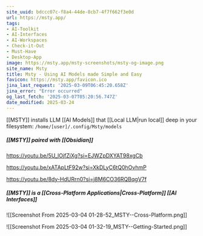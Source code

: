 ```yaml
---
site_uuid: bdccc07c-f8a4-44de-8cb7-4f7f662f3e0d
url: https://msty.app/
tags:
- AI-Toolkit
- AI-Interfaces
- AI-Workspaces
- Check-it-Out
- Must-Have
- Desktop-App
image: https://msty.app/msty-screenshots/msty-og-image.png
site_name: Msty
title: Msty - Using AI Models made Simple and Easy
favicon: https://msty.app/favicon.ico
jina_last_request: '2025-03-09T06:45:20.658Z'
jina_error: "Error occurred"
og_last_fetch: '2025-03-07T05:20:56.747Z'
date_modified: 2025-03-24
---
```



[[MSTY]] installs LLM [[AI Models]] that [[Local LLM|run local]] deep in your filesystem:
`/home/[user]/.config/Msty/models`


##### [[MSTY]] paired with [[Obsidian]]


https://youtu.be/5U_lOjfZiXg?si=EJWZpDXYAT98xgCb

https://youtu.be/xATApLtF92w?si=XkDLyC6tQ0hOvhmP

https://youtu.be/8dy-HdURrn0?si=j8M6CO36RQBqgV7f
##### [[MSTY]] is a [[Cross-Platform Applications|Cross-Platform]] [[AI Interfaces]]

![[Screenshot From 2025-03-04 01-28-52_MSTY--Cross-Platform.png]]

![[Screenshot From 2025-03-04 01-32-19_MSTY--Getting-Started.png]]

